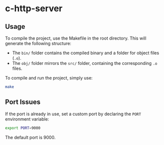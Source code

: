# c-http-server

## Usage

To compile the project, use the Makefile in the root directory. This will generate the following structure:
- The `bin/` folder contains the compiled binary and a folder for object files (`.o`).
- The `obj/` folder mirrors the `src/` folder, containing the corresponding `.o` files.

To compile and run the project, simply use:

```bash
make
```

## Port Issues

If the port is already in use, set a custom port by declaring the `PORT` environment variable:

```bash
export PORT=9000
```

The default port is 9000.